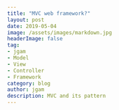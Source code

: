 ```yaml
---
title: "MVC web framework?"
layout: post
date: 2019-05-04
image: /assets/images/markdown.jpg
headerImage: false
tag:
- jgam
- Model
- View
- Controller
- Framework
category: blog
author: jgam
description: MVC and its pattern
---
```

